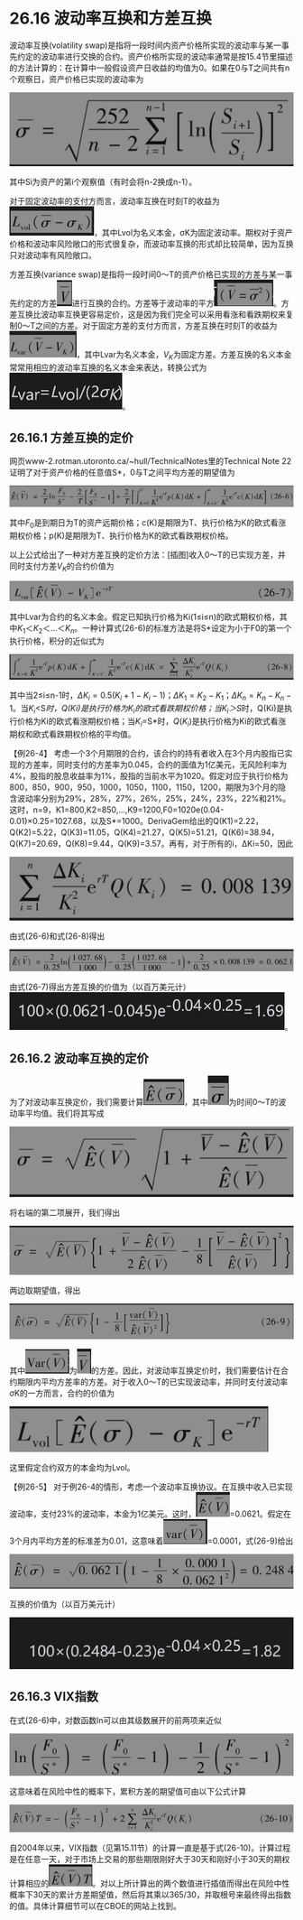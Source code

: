 # 26.16 波动率互换和方差互换


波动率互换(volatility swap)是指将一段时间内资产价格所实现的波动率与某一事先约定的波动率进行交换的合约。资产价格所实现的波动率通常是按15.4节里描述的方法计算的：在计算中一般假设资产日收益的均值为0。如果在0与T之间共有n个观察日，资产价格已实现的波动率为


![](images/2024-03-22-11-28-18.png)


其中Si为资产的第i个观察值（有时会将n-2换成n-1）。


对于固定波动率的支付方而言，波动率互换在时刻T的收益为![](images/2024-03-22-11-29-11.png)，其中Lvol为名义本金，σK为固定波动率。期权对于资产价格和波动率风险敞口的形式很复杂，而波动率互换的形式却比较简单，因为互换只对波动率有风险敞口。


方差互换(variance swap)是指将一段时间0～T的资产价格已实现的方差与某一事先约定的方差![](images/2024-03-22-11-29-24.png)进行互换的合约。方差等于波动率的平方![](images/2024-03-22-11-29-37.png)。方差互换比波动率互换更容易定价，这是因为我们完全可以采用看涨和看跌期权来复制0～T之间的方差。对于固定方差的支付方而言，方差互换在时刻T的收益为![](images/2024-03-22-11-29-49.png)，其中Lvar为名义本金，$`V_K`$为固定方差。方差互换的名义本金常常用相应的波动率互换的名义本金来表达，转换公式为![](images/2024-03-22-11-30-05.png)。


## 26.16.1 方差互换的定价


网页www-2.rotman.utoronto.ca/~hull/TechnicalNotes里的Technical Note 22证明了对于资产价格的任意值S*，0与T之间平均方差的期望值为


![](images/2024-03-22-11-30-34.png)


其中$`F_0`$是到期日为T的资产远期价格；c(K)是期限为T、执行价格为K的欧式看涨期权价格；p(K)是期限为T、执行价格为K的欧式看跌期权价格。


以上公式给出了一种对方差互换的定价方法：[插图]收入0～T的已实现方差，并同时支付方差$`V_K`$的合约价值为

![](images/2024-03-22-11-31-25.png)


其中Lvar为合约的名义本金。假定已知执行价格为Ki(1≤i≤n)的欧式期权价格，其中$`K_1＜K_2＜…＜K_n`$。一种计算式(26-6)的标准方法是将S*设定为小于F0的第一个执行价格，积分的近似式为

![](images/2024-03-22-11-31-47.png)

其中当2≤i≤n-1时，$`ΔK_i=0.5(K_i+1-K_i-1)；ΔK_1=K_2-K_1；ΔK_n=K_n-K_n-1`$。当$`K_i`$<S*时，Q(Ki)是执行价格为$`K_i`$的欧式看跌期权价格；当$`K_i`$＞S*时，Q(Ki)是执行价格为Ki的欧式看涨期权价格；当$`K_i`$=S*时，$`Q(K_i)`$是执行价格为Ki的欧式看涨期权和欧式看跌期权价格的平均值。

【例26-4】 考虑一个3个月期限的合约，该合约的持有者收入在3个月内股指已实现的方差率，同时支付的方差率为0.045，合约的面值为1亿美元，无风险利率为4%，股指的股息收益率为1%，股指的当前水平为1020。假定对应于执行价格为800，850，900，950，1000，1050，1100，1150，1200，期限为3个月的隐含波动率分别为29%，28%，27%，26%，25%，24%，23%，22%和21%。这时，n=9，K1=800,K2=850,…,K9=1200,F0=1020e(0.04-0.01)×0.25=1027.68，以及S*=1000。DerivaGem给出的Q(K1)=2.22，Q(K2)=5.22，Q(K3)=11.05，Q(K4)=21.27，Q(K5)=51.21，Q(K6)=38.94，Q(K7)=20.69，Q(K8)=9.44，Q(K9)=3.57。再有，对于所有的i，ΔKi=50，因此

![](images/2024-03-22-11-35-16.png)


由式(26-6)和式(26-8)得出

![](images/2024-03-22-11-35-33.png)


由式(26-7)得出方差互换的价值为（以百万美元计）![](images/2024-03-22-11-36-42.png)。

## 26.16.2 波动率互换的定价


为了对波动率互换定价，我们需要计算![](images/2024-03-22-11-36-14.png)，其中![](images/2024-03-22-11-36-26.png)为时间0～T的波动率平均值。我们将其写成

![](images/2024-03-22-11-37-06.png)


将右端的第二项展开，我们得出

![](images/2024-03-22-11-37-23.png)


两边取期望值，得出


![](images/2024-03-22-11-37-41.png)


其中![](images/2024-03-22-11-38-02.png)为![](images/2024-03-22-11-38-14.png)的方差。因此，对波动率互换定价时，我们需要估计在合约期限内平均方差率的方差。对于收入0～T的已实现波动率，并同时支付波动率σK的一方而言，合约的价值为


![](images/2024-03-22-11-38-27.png)


这里假定合约双方的本金均为Lvol。


【例26-5】 对于例26-4的情形，考虑一个波动率互换协议。在互换中收入已实现波动率，支付23%的波动率，本金为1亿美元。这时，![](images/2024-03-22-11-38-53.png)=0.0621。假定在3个月内平均方差的标准差为0.01，这意味着![](images/2024-03-22-11-39-05.png)=0.0001，式(26-9)给出

![](images/2024-03-22-11-39-20.png)

互换的价值为（以百万美元计）

![](images/2024-03-22-11-39-54.png)


## 26.16.3 VIX指数


在式(26-6)中，对数函数ln可以由其级数展开的前两项来近似

![](images/2024-03-22-11-40-14.png)

这意味着在风险中性的概率下，累积方差的期望值可由以下公式计算

![](images/2024-03-22-11-40-32.png)

自2004年以来，VIX指数（见第15.11节）的计算一直是基于式(26-10)。计算过程是在任意一天，对于市场上交易的那些期限刚好大于30天和刚好小于30天的期权计算相应的![](images/2024-03-22-11-40-52.png)。对以上所计算出的两个数值进行插值而得出在风险中性概率下30天的累计方差期望值，然后将其乘以365/30，并取根号来最终得出指数的值。具体计算细节可以在CBOE的网站上找到。







